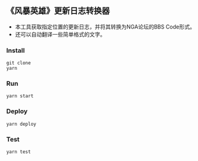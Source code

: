 ## 《风暴英雄》更新日志转换器
- 本工具获取指定位置的更新日志，并将其转换为NGA论坛的BBS Code形式。
- 还可以自动翻译一些简单格式的文字。

### Install
```
git clone 
yarn
```

### Run
```
yarn start
```

### Deploy
```
yarn deploy
```

### Test
```
yarn test
```